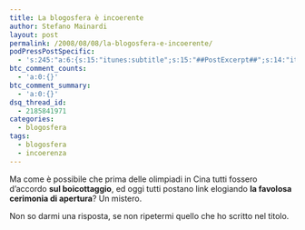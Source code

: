 ```yaml
---
title: La blogosfera è incoerente
author: Stefano Mainardi
layout: post
permalink: /2008/08/08/la-blogosfera-e-incoerente/
podPressPostSpecific:
  - 's:245:"a:6:{s:15:"itunes:subtitle";s:15:"##PostExcerpt##";s:14:"itunes:summary";s:15:"##PostExcerpt##";s:15:"itunes:keywords";s:17:"##WordPressCats##";s:13:"itunes:author";s:10:"##Global##";s:15:"itunes:explicit";s:2:"No";s:12:"itunes:block";s:2:"No";}";'
btc_comment_counts:
  - 'a:0:{}'
btc_comment_summary:
  - 'a:0:{}'
dsq_thread_id:
  - 2185841971
categories:
  - blogosfera
tags:
  - blogosfera
  - incoerenza
---
```

Ma come è possibile che prima delle olimpiadi in Cina tutti fossero d&#8217;accordo **sul boicottaggio**, ed oggi tutti postano link elogiando **la favolosa cerimonia di apertura**? Un mistero.

Non so darmi una risposta, se non ripetermi quello che ho scritto nel titolo.